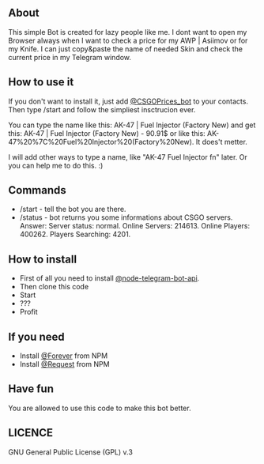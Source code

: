 ## About
This simple Bot is created for lazy people like me. I dont want to open my Browser always when I want to check a price for my AWP | Asiimov or for my Knife. I can just copy&paste the name of needed Skin and check the current price in my Telegram window. 

## How to use it
If you don't want to install it, just add [@CSGOPrices_bot](https://telegram.me/CSGOPrices_bot) to your contacts. 
Then type /start and follow the simpliest insctrucion ever. 

You can type the name like this: 
AK-47 | Fuel Injector (Factory New) and get this: AK-47 | Fuel Injector (Factory New) - 90.91$
or like this: 
AK-47%20%7C%20Fuel%20Injector%20(Factory%20New). It does't metter.

I will add other ways to type a name, like "AK-47 Fuel Injector fn" later. Or you can help me to do this. :) 

## Commands
* /start - tell the bot you are there.
* /status - bot returns you some informations about CSGO servers. Answer: Server status: normal. Online Servers: 214613. Online Players: 400262. Players Searching: 4201.


## How to install
* First of all you need to install [@node-telegram-bot-api](https://github.com/yagop/node-telegram-bot-api).
* Then clone this code 
* Start
* ???
* Profit

## If you need
* Install [@Forever](https://www.npmjs.com/package/forever) from NPM
* Install [@Request](https://www.npmjs.com/package/request) from NPM

## Have fun
You are allowed to use this code to make this bot better. 

## LICENCE
GNU General Public License (GPL) v.3